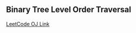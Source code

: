 Binary Tree Level Order Traversal
---
[LeetCode OJ Link](https://leetcode.com/problems/binary-tree-level-order-traversal/)